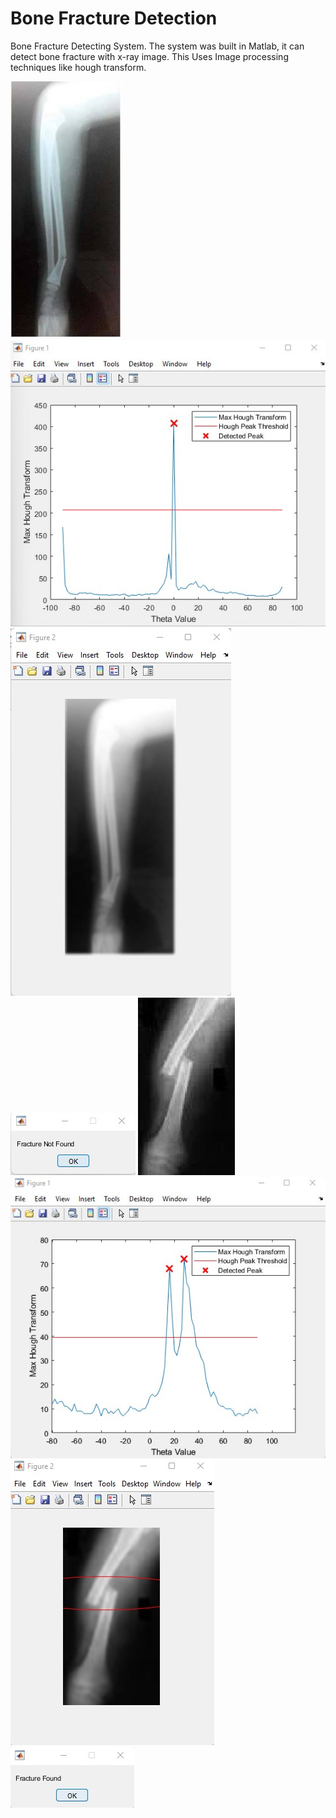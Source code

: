 # Bone Fracture Detection
Bone Fracture Detecting System.
The system was built in Matlab, it can detect bone fracture with x-ray image.
This Uses Image processing techniques like hough transform.

![Broken-1](image.jpg)
![Broken-2](image-graph.jpg)
![Broken-3](image-figure.jpg)
![Broken-4](image-result.jpg)
![Broken-5](image1.jpg)
![Broken-6](image1-graph.jpg)
![Broken-7](image1-figure.jpg)
![Broken-8](image1-result.jpg)
